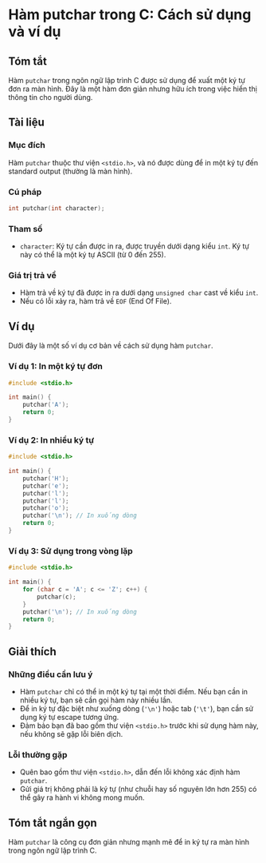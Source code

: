 <!--
Meta Description: # Hàm putchar trong C: Cách sử dụng và ví dụ ## Tóm tắt Hàm `putchar` trong ngôn ngữ lập trình C được sử dụng để xuất một ký tự đơn ra màn hình. Đây l...
Meta Keywords: putchar, hàm, một, int, dụng
-->

# Hàm putchar trong C: Cách sử dụng và ví dụ

## Tóm tắt
Hàm `putchar` trong ngôn ngữ lập trình C được sử dụng để xuất một ký tự đơn ra màn hình. Đây là một hàm đơn giản nhưng hữu ích trong việc hiển thị thông tin cho người dùng.

## Tài liệu
### Mục đích
Hàm `putchar` thuộc thư viện `<stdio.h>`, và nó được dùng để in một ký tự đến standard output (thường là màn hình).

### Cú pháp
```c
int putchar(int character);
```

### Tham số
- `character`: Ký tự cần được in ra, được truyền dưới dạng kiểu `int`. Ký tự này có thể là một ký tự ASCII (từ 0 đến 255).

### Giá trị trả về
- Hàm trả về ký tự đã được in ra dưới dạng `unsigned char` cast về kiểu `int`.
- Nếu có lỗi xảy ra, hàm trả về `EOF` (End Of File).

## Ví dụ
Dưới đây là một số ví dụ cơ bản về cách sử dụng hàm `putchar`.

### Ví dụ 1: In một ký tự đơn
```c
#include <stdio.h>

int main() {
    putchar('A');
    return 0;
}
```

### Ví dụ 2: In nhiều ký tự
```c
#include <stdio.h>

int main() {
    putchar('H');
    putchar('e');
    putchar('l');
    putchar('l');
    putchar('o');
    putchar('\n'); // In xuống dòng
    return 0;
}
```

### Ví dụ 3: Sử dụng trong vòng lặp
```c
#include <stdio.h>

int main() {
    for (char c = 'A'; c <= 'Z'; c++) {
        putchar(c);
    }
    putchar('\n'); // In xuống dòng
    return 0;
}
```

## Giải thích
### Những điều cần lưu ý
- Hàm `putchar` chỉ có thể in một ký tự tại một thời điểm. Nếu bạn cần in nhiều ký tự, bạn sẽ cần gọi hàm này nhiều lần.
- Để in ký tự đặc biệt như xuống dòng (`'\n'`) hoặc tab (`'\t'`), bạn cần sử dụng ký tự escape tương ứng.
- Đảm bảo bạn đã bao gồm thư viện `<stdio.h>` trước khi sử dụng hàm này, nếu không sẽ gặp lỗi biên dịch.

### Lỗi thường gặp
- Quên bao gồm thư viện `<stdio.h>`, dẫn đến lỗi không xác định hàm `putchar`.
- Gửi giá trị không phải là ký tự (như chuỗi hay số nguyên lớn hơn 255) có thể gây ra hành vi không mong muốn.

## Tóm tắt ngắn gọn
Hàm `putchar` là công cụ đơn giản nhưng mạnh mẽ để in ký tự ra màn hình trong ngôn ngữ lập trình C.